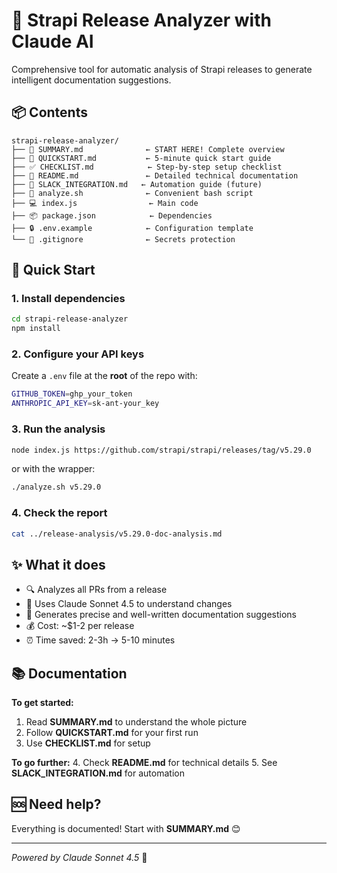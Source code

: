# 🎉 Strapi Release Analyzer with Claude AI

Comprehensive tool for automatic analysis of Strapi releases to generate intelligent documentation suggestions.

## 📦 Contents

```
strapi-release-analyzer/
├── 📄 SUMMARY.md              ← START HERE! Complete overview
├── 📘 QUICKSTART.md           ← 5-minute quick start guide
├── ✅ CHECKLIST.md            ← Step-by-step setup checklist
├── 📖 README.md               ← Detailed technical documentation
├── 🔗 SLACK_INTEGRATION.md   ← Automation guide (future)
├── 🚀 analyze.sh              ← Convenient bash script
├── 💻 index.js                ← Main code
├── 📦 package.json            ← Dependencies
├── 🔒 .env.example            ← Configuration template
└── 🙈 .gitignore              ← Secrets protection
```

## 🚀 Quick Start

### 1. Install dependencies
```bash
cd strapi-release-analyzer
npm install
```

### 2. Configure your API keys

Create a `.env` file at the **root** of the repo with:
```bash
GITHUB_TOKEN=ghp_your_token
ANTHROPIC_API_KEY=sk-ant-your_key
```

### 3. Run the analysis
```bash
node index.js https://github.com/strapi/strapi/releases/tag/v5.29.0
```

or with the wrapper:
```bash
./analyze.sh v5.29.0
```

### 4. Check the report
```bash
cat ../release-analysis/v5.29.0-doc-analysis.md
```

## ✨ What it does

- 🔍 Analyzes all PRs from a release
- 🤖 Uses Claude Sonnet 4.5 to understand changes
- 📝 Generates precise and well-written documentation suggestions
- 💰 Cost: ~$1-2 per release
- ⏰ Time saved: 2-3h → 5-10 minutes

## 📚 Documentation

**To get started:**
1. Read **SUMMARY.md** to understand the whole picture
2. Follow **QUICKSTART.md** for your first run
3. Use **CHECKLIST.md** for setup

**To go further:**
4. Check **README.md** for technical details
5. See **SLACK_INTEGRATION.md** for automation

## 🆘 Need help?

Everything is documented! Start with **SUMMARY.md** 😊

---

*Powered by Claude Sonnet 4.5* 🤖